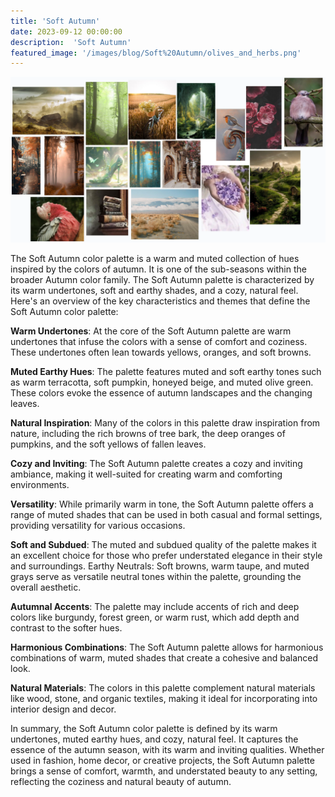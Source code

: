 ```yaml
---
title: 'Soft Autumn'
date: 2023-09-12 00:00:00
description:  'Soft Autumn'
featured_image: '/images/blog/Soft%20Autumn/olives_and_herbs.png'
---
```


![](/images/blog/Soft%20Autumn/mood_board.png)

The Soft Autumn color palette is a warm and muted collection of hues inspired by the colors of autumn. It is one of the sub-seasons within the broader Autumn color family. The Soft Autumn palette is characterized by its warm undertones, soft and earthy shades, and a cozy, natural feel. Here's an overview of the key characteristics and themes that define the Soft Autumn color palette:

**Warm Undertones**: At the core of the Soft Autumn palette are warm undertones that infuse the colors with a sense of comfort and coziness. These undertones often lean towards yellows, oranges, and soft browns.

**Muted Earthy Hues**: The palette features muted and soft earthy tones such as warm terracotta, soft pumpkin, honeyed beige, and muted olive green. These colors evoke the essence of autumn landscapes and the changing leaves.

**Natural Inspiration**: Many of the colors in this palette draw inspiration from nature, including the rich browns of tree bark, the deep oranges of pumpkins, and the soft yellows of fallen leaves.

**Cozy and Inviting**: The Soft Autumn palette creates a cozy and inviting ambiance, making it well-suited for creating warm and comforting environments.

**Versatility**: While primarily warm in tone, the Soft Autumn palette offers a range of muted shades that can be used in both casual and formal settings, providing versatility for various occasions.

**Soft and Subdued**: The muted and subdued quality of the palette makes it an excellent choice for those who prefer understated elegance in their style and surroundings.
Earthy Neutrals: Soft browns, warm taupe, and muted grays serve as versatile neutral tones within the palette, grounding the overall aesthetic.

**Autumnal Accents**: The palette may include accents of rich and deep colors like burgundy, forest green, or warm rust, which add depth and contrast to the softer hues.

**Harmonious Combinations**: The Soft Autumn palette allows for harmonious combinations of warm, muted shades that create a cohesive and balanced look.

**Natural Materials**: The colors in this palette complement natural materials like wood, stone, and organic textiles, making it ideal for incorporating into interior design and decor.

In summary, the Soft Autumn color palette is defined by its warm undertones, muted earthy hues, and cozy, natural feel. It captures the essence of the autumn season, with its warm and inviting qualities. Whether used in fashion, home decor, or creative projects, the Soft Autumn palette brings a sense of comfort, warmth, and understated beauty to any setting, reflecting the coziness and natural beauty of autumn.
